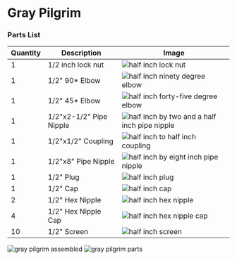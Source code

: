 # Gray Pilgrim
### Parts List
| Quantity | Description | Image |
| --------- | ------------ | --------|
| 1 | 1/2 inch lock nut | ![half inch lock nut](imageRef) |
| 1 | 1/2" 90* Elbow | ![half inch ninety degree elbow](imageRef) |
| 1 | 1/2" 45* Elbow | ![half inch forty-five degree elbow](imageRef) |
| 1 | 1/2"x2-1/2" Pipe Nipple | ![half inch by two and a half inch pipe nipple](imageRef) |
| 1 | 1/2"x1/2" Coupling | ![half inch to half inch coupling](imageRef) |
| 1 | 1/2"x8" Pipe Nipple | ![half inch by eight inch pipe nipple](imageRef) |
| 1 | 1/2" Plug | ![half inch plug](imageRef) |
| 1 | 1/2" Cap | ![half inch cap](imageRef) |
| 2 | 1/2" Hex Nipple | ![half inch hex nipple](imageRef) |
| 4 | 1/2" Hex Nipple Cap | ![half inch hex nipple cap](imageRef) |
| 10 | 1/2" Screen | ![half inch screen](imageRef) |

![gray pilgrim assembled](https://gruntproof.github.io/IMG_4421.jpeg)
![gray pilgrim parts](https://gruntproof.github.io/IMG_4422.jpeg)
